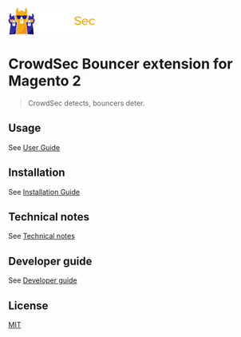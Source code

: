 ![CrowdSec Logo](doc/images/logo_crowdsec.png) 

# CrowdSec Bouncer extension for Magento 2

> CrowdSec detects, bouncers deter.

## Usage

See [User Guide](doc/USER_GUIDE.md)

## Installation

See [Installation Guide](doc/INSTALLATION_GUIDE.md)


## Technical notes

See [Technical notes](doc/TECHNICAL_NOTES.md)

## Developer guide

See [Developer guide](doc/DEVELOPER.md)


## License

[MIT](LICENSE)
